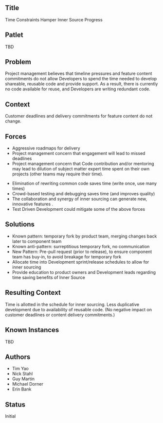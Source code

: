## Title

Time Constraints Hamper Inner Source Progress  

## Patlet

TBD

## Problem

Project management believes that timeline pressures and feature content commitments do not allow Developers to spend the time needed to develop shareable, reusable code and provide support. As a result, there is currently no code available for reuse, and Developers are writing redundant code.

## Context

Customer deadlines and delivery commitments for feature content do not change.  

## Forces

- Aggressive roadmaps for delivery
- Project management concern that engagement will lead to missed deadlines
- Project management concern that Code contribution and/or mentoring may lead to dilution of subject matter expert time spent on their own projects (other teams may require their time).

+ Elimination of rewriting common code saves time (write once, use many times)
+ Crowd-based testing and debugging saves time (and improves quality)
+ The collaboration and synergy of inner sourcing can generate new, innovative features  .
+ Test Driven Development could mitigate some of the above forces

## Solutions

- Known pattern: temporary fork by product team, merging changes back later to component team
- Known anti-pattern: surreptitious temporary fork, no communication
- New Pattern: Pre-pull request (prior to release), to ensure component team has buy-in, to avoid breakage for temporary fork
- Allocate time into Development sprint/release schedules to allow for inner sourcing
- Provide education to product owners and Development leads regarding time saving benefits of Inner Source

## Resulting Context

Time is allotted in the schedule for inner sourcing. Less duplicative development due to availability of reusable code. (No negative impact on customer deadlines or content delivery commitments.)

## Known Instances

TBD

## Authors

- Tim Yao
- Nick Stahl
- Guy Martin
- Michael Dorner
- Erin Bank

## Status

Initial
